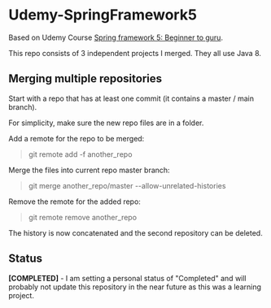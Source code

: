 # Udemy-SpringFramework5

Based on Udemy Course [Spring framework 5: Beginner to guru](https://www.udemy.com/course/spring-framework-5-beginner-to-guru/).

This repo consists of 3 independent projects I merged. They all use Java 8.

## Merging multiple repositories

Start with a repo that has at least one commit (it contains a master / main branch).

For simplicity, make sure the new repo files are in a folder.

Add a remote for the repo to be merged:
> git remote add -f another_repo <Another repo URL>

Merge the files into current repo master branch:
> git merge another_repo/master --allow-unrelated-histories

Remove the remote for the added repo:
> git remote remove another_repo

The history is now concatenated and the second repository can be deleted.

## Status

**[COMPLETED]** - I am setting a personal status of "Completed" and will probably not update this repository in the near future as this was a learning project.
